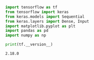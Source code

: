```python
import tensorflow as tf 
from tensorflow import keras 
from keras.models import Sequential 
from keras.layers import Dense, Input 
import matplotlib.pyplot as plt 
import pandas as pd 
import numpy as np 
```


```python
print(tf.__version__)
```

    2.18.0



```python

```
